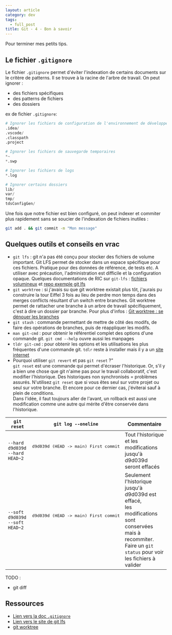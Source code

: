 ```yaml
---
layout: article
category: dev
tags:
  - full_post
title: Git - 4 - Bon à savoir
---
```

Pour terminer mes petits tips.

<!--more-->


## Le fichier `.gitignore`

Le fichier `.gitignore` permet d'éviter l'indexation de certains documents sur le critère de patterns. Il se trouve à la racine de l'arbre de travail. On peut ignorer :

- des fichiers spécifiques
- des patterns de fichiers
- des dossiers

ex de fichier `.gitignore`:

```python
# Ignorer les fichiers de configuration de l'environnement de développement
.idea/
.vscode/
.classpath
.project

# Ignorer les fichiers de sauvegarde temporaires
*~
*.swp

# Ignorer les fichiers de logs
*.log

# Ignorer certains dossiers
lib/
var/
tmp/
tdsConfigGen/
```

Une fois que notre fichier est bien configuré, on peut indexer et commiter plus rapidement sans se soucier de l'indexation de fichiers inutiles :

```bash
git add . && git commit -m "Mon message"
```

## Quelques outils et conseils en vrac

- `git lfs` : git n'a pas été conçu pour stocker des fichiers de volume important. Git LFS permet de stocker dans un espace spécifique pour ces fichiers. Pratique pour des données de référence, de tests etc. A utiliser avec précaution, l'administration est difficile et la configuration opaque. Quelques documentations de RIC sur `git-lfs` : [fichiers volumineux](https://gitlab.ifremer.fr/ricweb/gitlab/-/wikis/fichiers-volumineux) et [repo exemple git lfs](https://gitlab.ifremer.fr/ricweb/gitlab-lfs)
- `git worktree` : si j'avais su que git worktree existait plus tôt, j'aurais pu construire la tour Eiffel 3 fois au lieu de perdre mon temps dans des merges conflicts résultant d'un switch entre branches. Git worktree permet de rattacher une branche à un arbre de travail spécifiquement, c'est à dire un dossier par branche. Pour plus d'infos : [Git worktree : se dénouer les branches](https://leolelonquer.github.io/blog/dev/git-worktree)
- `git stash` : commande permettant de mettre de côté des modifs, de faire des opérations de branches, puis de réappliquer les modifs.
- `man git-cmd` : pour obtenir le référentiel complet des options d'une commande git. `git cmd --help` ouvre aussi les manpages 
- `tldr git-cmd` : pour obtenir les options et les utilisations les plus fréquentes d'une commande git. `tdlr` reste à installer mais il y a un [site internet](https://tldr.inbrowser.app/)
- Pourquoi utiliser `git revert` et pas `git reset` ?"   
`git reset` est une commande qui permet d'écraser l'historique. Or, s'il y a bien une chose que git n'aime pas pour le travail collaboratif, c'est modifier l'historique. Des historiques non synchronisés = problèmes assurés. N'utilisez `git reset` que si vous êtes seul sur votre projet ou seul sur votre branche. Et encore pour ce dernier cas, j'éviterai sauf à plein de conditions.  
Dans l'idée, il faut toujours aller de l'avant, un rollback est aussi une modification comme une autre qui mérite d'être conservée dans l'historique.

| `git reset`                          | `git log --oneline`                            | Commentaire                                                                                                                                                            |
| ------------------------------------ | ---------------------------------------------- | ---------------------------------------------------------------------------------------------------------------------------------------------------------------------- |
| `--hard d9d039d`<br/>`--hard HEAD~2` | <pre>d9d039d (HEAD -> main) First commit<pre/> | Tout l'historique et les modifications jusqu'à d9d039d seront effacés                                                                                                  |
| `--soft d9d039d`<br/>`--soft HEAD~2` | <pre>d9d039d (HEAD -> main) First commit<pre/> | Seulement l'historique jusqu'à d9d039d est effacé,<br/>les modifications sont conservées mais à recommiter.<br/>Faire un `git status` pour voir les fichiers à valider |


TODO :
- git diff


## Ressources

- [Lien vers la doc `.gitignore`](https://git-scm.com/docs/gitignore/fr)
- [Lien vers le site de git lfs](https://git-lfs.com/)
- [git worktree](https://leolelonquer.github.io/blog/dev/git-worktree)
